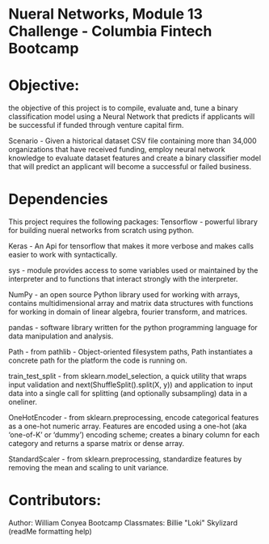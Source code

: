 # Nueral Networks, Module 13 Challenge - Columbia Fintech Bootcamp

# Objective: 
the objective of this project is to compile, evaluate and, tune a binary classification model using a Neural Network that predicts if applicants will be successful if funded through venture capital firm.

Scenario - Given a historical dataset CSV file containing more than 34,000 organizations that have received funding, employ neural network knowledge to evaluate dataset features and create a binary classifier model that will predict an applicant will become a successful or failed business.

# Dependencies
This project requires the following packages:
Tensorflow - powerful library for building nueral networks from scratch using python.

Keras - An Api for tensorflow that makes it more verbose and makes calls easier to work with syntactically.

sys - module provides access to some variables used or maintained by the interpreter and to functions that interact strongly with the interpreter.

NumPy - an open source Python library used for working with arrays, contains multidimensional array and matrix data structures with functions for working in domain of linear algebra, fourier transform, and matrices.

pandas - software library written for the python programming language for data manipulation and analysis.

Path - from pathlib - Object-oriented filesystem paths, Path instantiates a concrete path for the platform the code is running on.

train_test_split - from sklearn.model_selection, a quick utility that wraps input validation and next(ShuffleSplit().split(X, y)) and application to input data into a single call for splitting (and optionally subsampling) data in a oneliner.

OneHotEncoder - from sklearn.preprocessing, encode categorical features as a one-hot numeric array. Features are encoded using a one-hot (aka ‘one-of-K’ or ‘dummy’) encoding scheme; creates a binary column for each category and returns a sparse matrix or dense array.

StandardScaler - from sklearn.preprocessing, standardize features by removing the mean and scaling to unit variance.

# Contributors: 
 Author: William Conyea 
 Bootcamp Classmates: 
 Billie "Loki" Skylizard (readMe formatting help) 
 
 
 

